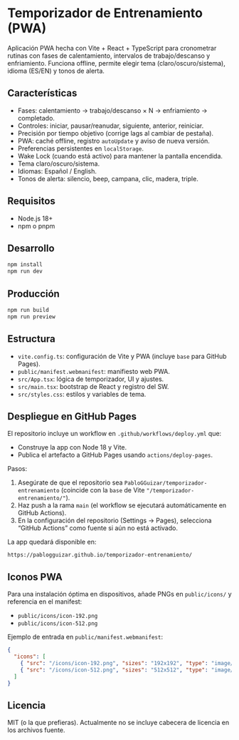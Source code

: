 # Temporizador de Entrenamiento (PWA)

Aplicación PWA hecha con Vite + React + TypeScript para cronometrar rutinas con fases de calentamiento, intervalos de trabajo/descanso y enfriamiento. Funciona offline, permite elegir tema (claro/oscuro/sistema), idioma (ES/EN) y tonos de alerta.

## Características
- Fases: calentamiento → trabajo/descanso × N → enfriamiento → completado.
- Controles: iniciar, pausar/reanudar, siguiente, anterior, reiniciar.
- Precisión por tiempo objetivo (corrige lags al cambiar de pestaña).
- PWA: caché offline, registro `autoUpdate` y aviso de nueva versión.
- Preferencias persistentes en `localStorage`.
- Wake Lock (cuando está activo) para mantener la pantalla encendida.
- Tema claro/oscuro/sistema.
- Idiomas: Español / English.
- Tonos de alerta: silencio, beep, campana, clic, madera, triple.

## Requisitos
- Node.js 18+
- npm o pnpm

## Desarrollo
```bash
npm install
npm run dev
```

## Producción
```bash
npm run build
npm run preview
```

## Estructura
- `vite.config.ts`: configuración de Vite y PWA (incluye `base` para GitHub Pages).
- `public/manifest.webmanifest`: manifiesto web PWA.
- `src/App.tsx`: lógica de temporizador, UI y ajustes.
- `src/main.tsx`: bootstrap de React y registro del SW.
- `src/styles.css`: estilos y variables de tema.

## Despliegue en GitHub Pages
El repositorio incluye un workflow en `.github/workflows/deploy.yml` que:
- Construye la app con Node 18 y Vite.
- Publica el artefacto a GitHub Pages usando `actions/deploy-pages`.

Pasos:
1. Asegúrate de que el repositorio sea `PabloGGuizar/temporizador-entrenamiento` (coincide con la `base` de Vite `"/temporizador-entrenamiento/"`).
2. Haz push a la rama `main` (el workflow se ejecutará automáticamente en GitHub Actions).
3. En la configuración del repositorio (Settings → Pages), selecciona “GitHub Actions” como fuente si aún no está activado.

La app quedará disponible en:
```
https://pablogguizar.github.io/temporizador-entrenamiento/
```

## Iconos PWA
Para una instalación óptima en dispositivos, añade PNGs en `public/icons/` y referencia en el manifest:
- `public/icons/icon-192.png`
- `public/icons/icon-512.png`

Ejemplo de entrada en `public/manifest.webmanifest`:
```json
{
  "icons": [
    { "src": "/icons/icon-192.png", "sizes": "192x192", "type": "image/png", "purpose": "any" },
    { "src": "/icons/icon-512.png", "sizes": "512x512", "type": "image/png", "purpose": "any maskable" }
  ]
}
```

## Licencia
MIT (o la que prefieras). Actualmente no se incluye cabecera de licencia en los archivos fuente.
